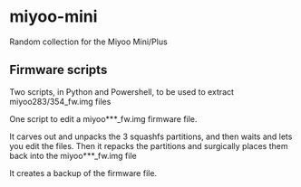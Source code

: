 # miyoo-mini
Random collection for the Miyoo Mini/Plus

## Firmware scripts
Two scripts, in Python and Powershell, to be used to extract miyoo283/354_fw.img files

One script to edit a miyoo***_fw.img firmware file.

It carves out and unpacks the 3 squashfs partitions, and then waits and lets you edit the files.
Then it repacks the partitions and surgically places them back into the miyoo***_fw.img file

It creates a backup of the firmware file.
